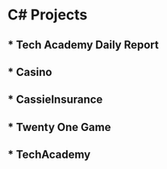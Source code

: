 # C# Projects

## * Tech Academy Daily Report
## * Casino
## * CassieInsurance
## * Twenty One Game
## * TechAcademy
